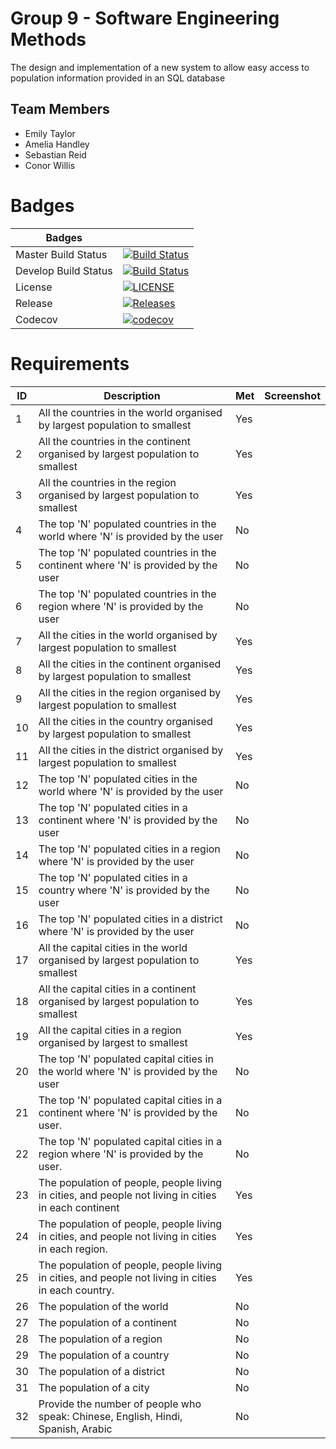 # Group 9 - Software Engineering Methods

The design and implementation of a new system to allow easy access to population information provided in an SQL database

## Team Members
- Emily Taylor
- Amelia Handley
- Sebastian Reid
- Conor Willis

# Badges

| Badges | |
| --- | --- |
| Master Build Status | [![Build Status](https://travis-ci.org/Sebastian-Reid/Group-9.svg?branch=master)](https://travis-ci.org/Sebastian-Reid/Group-9) |
|Develop Build Status | [![Build Status](https://travis-ci.org/Sebastian-Reid/Group-9.svg?branch=develop)](https://travis-ci.org/Sebastian-Reid/Group-9) |
| License | [![LICENSE](https://img.shields.io/github/license/Sebastian-Reid/Group-9.svg?style=flat-square)](https://github.com/Sebastian-Reid/sem/blob/master/LICENSE) |
| Release | [![Releases](https://img.shields.io/github/release/Sebastian-Reid/Group-9/all.svg?style=flat-square)](https://github.com/Sebastian-Reid/Group-9/releases) |
| Codecov | [![codecov](https://codecov.io/gh/Sebastian-Reid/Group-9/branch/master/graph/badge.svg)](https://codecov.io/gh/Sebastian-Reid/Group-9) |

# Requirements

| ID | Description | Met | Screenshot |
| --- | --- | --- | --- |
| 1 | All the countries in the world organised by largest population to smallest | Yes | |
| 2 | All the countries in the continent organised by largest population to smallest | Yes | |
| 3 | All the countries in the region organised by largest population to smallest | Yes | |
| 4 | The top 'N' populated countries in the world where 'N' is provided by the user | No | |
| 5 | The top 'N' populated countries in the continent where 'N' is provided by the user | No | |
| 6 | The top 'N' populated countries in the region where 'N' is provided by the user | No | |
| 7 | All the cities in the world organised by largest population to smallest | Yes | |
| 8 | All the cities in the continent organised by largest population to smallest | Yes | |
| 9 | All the cities in the region organised by largest population to smallest | Yes | |
| 10 | All the cities in the country organised by largest population to smallest | Yes | |
| 11 | All the cities in the district organised by largest population to smallest | Yes | |
| 12 | The top 'N' populated cities in the world where 'N' is provided by the user | No | |
| 13 | The top 'N' populated cities in a continent where 'N' is provided by the user | No | |
| 14 | The top 'N' populated cities in a region where 'N' is provided by the user | No | |
| 15 | The top 'N' populated cities in a country where 'N' is provided by the user | No | |
| 16 | The top 'N' populated cities in a district where 'N' is provided by the user | No | |
| 17 | All the capital cities in the world organised by largest population to smallest | Yes | |
| 18 | All the capital cities in a continent organised by largest population to smallest | Yes | |
| 19 | All the capital cities in a region organised by largest to smallest | Yes | |
| 20 | The top 'N' populated capital cities in the world where 'N' is provided by the user | No | |
| 21 | The top 'N' populated capital cities in a continent where 'N' is provided by the user. | No | |
| 22 | The top 'N' populated capital cities in a region where 'N' is provided by the user. | No | |
| 23 | The population of people, people living in cities, and people not living in cities in each continent | Yes | |
| 24 | The population of people, people living in cities, and people not living in cities in each region. | Yes | |
| 25 | The population of people, people living in cities, and people not living in cities in each country. | Yes | |
| 26 | The population of the world | No | |
| 27 | The population of a continent | No | |
| 28 | The population of a region | No | |
| 29 | The population of a country | No | |
| 30 | The population of a district | No | |
| 31 | The population of a city | No | |
| 32 | Provide the number of people who speak: Chinese, English, Hindi, Spanish, Arabic | No | |

